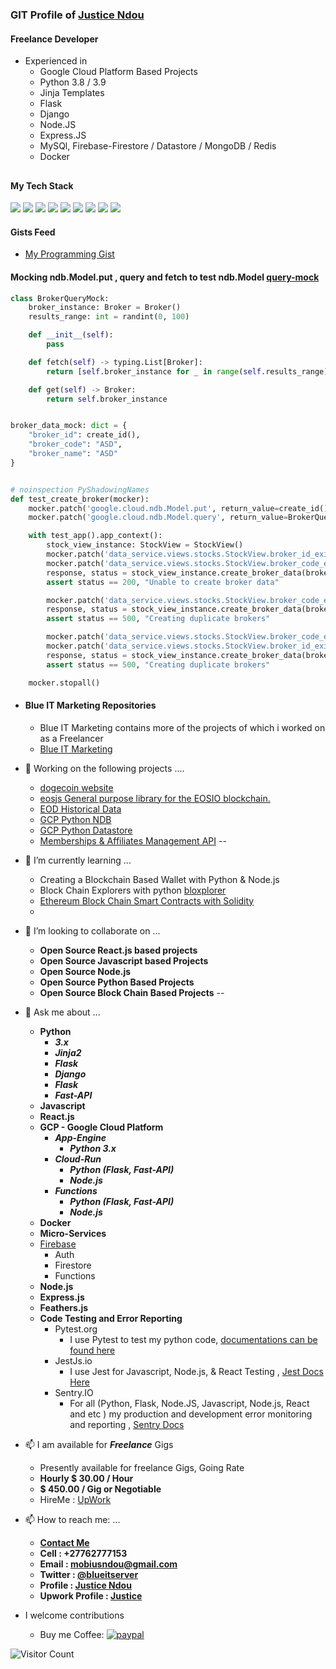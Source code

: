 
### GIT Profile of [Justice Ndou](https://justice-ndou.site)

#### Freelance Developer
- Experienced in 
  - Google Cloud Platform Based Projects
  - Python 3.8 / 3.9 
  - Jinja Templates
  - Flask
  - Django
  - Node.JS
  - Express.JS
  - MySQl, Firebase-Firestore / Datastore / MongoDB / Redis
  - Docker
##
#### My Tech Stack
<img src="https://img.icons8.com/dusk/64/000000/html-5.png"/> <img src="https://img.icons8.com/color/48/000000/css3.png"/> <img src="https://img.icons8.com/wired/48/000000/react.png"/> <img src="https://img.icons8.com/color/48/000000/javascript.png"/> <img src="https://img.icons8.com/color/48/000000/python.png"/> <img src="https://img.icons8.com/color/48/000000/firebase.png"/> <img src="https://img.icons8.com/color/48/000000/mongodb.png"/> <img src="https://img.icons8.com/color/48/000000/mysql.png"/> 
<img src="https://img.icons8.com/color/48/000000/nodejs.png"/>


#### Gists Feed
- [My Programming Gist](https://gist.github.com/freelancing-solutions)


#### Mocking ndb.Model.put , query and fetch to test ndb.Model [query-mock](https://gist.github.com/freelancing-solutions/fdd288192682d19b96bfaac6426523bb)
```python
class BrokerQueryMock:
    broker_instance: Broker = Broker()
    results_range: int = randint(0, 100)

    def __init__(self):
        pass

    def fetch(self) -> typing.List[Broker]:
        return [self.broker_instance for _ in range(self.results_range)]

    def get(self) -> Broker:
        return self.broker_instance


broker_data_mock: dict = {
    "broker_id": create_id(),
    "broker_code": "ASD",
    "broker_name": "ASD"
}


# noinspection PyShadowingNames
def test_create_broker(mocker):
    mocker.patch('google.cloud.ndb.Model.put', return_value=create_id())
    mocker.patch('google.cloud.ndb.Model.query', return_value=BrokerQueryMock())

    with test_app().app_context():
        stock_view_instance: StockView = StockView()
        mocker.patch('data_service.views.stocks.StockView.broker_id_exist', return_value=False)
        mocker.patch('data_service.views.stocks.StockView.broker_code_exist', return_value=False)
        response, status = stock_view_instance.create_broker_data(broker_data=broker_data_mock)
        assert status == 200, "Unable to create broker data"

        mocker.patch('data_service.views.stocks.StockView.broker_code_exist', return_value=True)
        response, status = stock_view_instance.create_broker_data(broker_data=broker_data_mock)
        assert status == 500, "Creating duplicate brokers"

        mocker.patch('data_service.views.stocks.StockView.broker_code_exist', return_value=False)
        mocker.patch('data_service.views.stocks.StockView.broker_id_exist', return_value=True)
        response, status = stock_view_instance.create_broker_data(broker_data=broker_data_mock)
        assert status == 500, "Creating duplicate brokers"

    mocker.stopall()
```

- #### Blue IT Marketing Repositories
  - Blue IT Marketing contains more of the projects of which i worked on as a Freelancer
  - [Blue IT Marketing](https://github.com/Blue-IT-Marketing)

- 🔭 Working on the following projects ....
  - [dogecoin website](https://github.com/dogecoin/dogecoin.com)
  - [eosjs General purpose library for the EOSIO blockchain.](https://github.com/EOSIO/eosjs)
  - [EOD Historical Data](https://github.com/freelancing-solutions/python-eodhistoricaldata)
  - [GCP Python NDB](https://github.com/freelancing-solutions/python-ndb)
  - [GCP Python Datastore](https://github.com/freelancing-solutions/python-datastore)
  - [Memberships &amp; Affiliates Management API](https://github.com/freelancing-solutions/membership_and_affiliate_api)
--
- 🌱 I’m currently learning ...  
  - Creating a Blockchain Based Wallet with Python &amp; Node.js
  - Block Chain Explorers with python [bloxplorer](https://pypi.org/project/bloxplorer/)
  - [Ethereum Block Chain Smart Contracts with Solidity](https://ethereum.org/)
  - 

- 👯 I’m looking to collaborate on ...
  - **Open Source React.js based projects**
  - **Open Source Javascript based Projects**
  - **Open Source Node.js**
  - **Open Source Python Based Projects**
  - **Open Source Block Chain Based Projects**
--
- 💬 Ask me about ...
  - **Python**
    - ***3.x***
    - ***Jinja2***
    - ***Flask***
    - ***Django***
    - ***Flask***
    - ***Fast-API***
  - **Javascript**
  - **React.js**
  - **GCP - Google Cloud Platform**
    - ***App-Engine***
      - ***Python 3.x***
    - ***Cloud-Run***
      - ***Python (Flask, Fast-API)***
      - ***Node.js***
    - ***Functions***
      - ***Python (Flask, Fast-API)***
      - ***Node.js***
  - **Docker**
  - **Micro-Services**
  - [Firebase](https://firebase.com)
    - Auth
    - Firestore
    - Functions
  - **Node.js**
  - **Express.js**
  - **Feathers.js**
  - **Code Testing and Error Reporting**
    - Pytest.org 
      - I use Pytest to test my python code, [documentations can be found here](https://docs.pytest.org/en/stable/contents.html)
    - JestJs.io
      - I use Jest for Javascript, Node.js, & React Testing , [Jest Docs Here](https://jestjs.io/docs/en/getting-started.html)
    - Sentry.IO
      - For all (Python, Flask, Node.JS, Javascript, Node.js, React and etc ) my production and development error monitoring and reporting , [Sentry Docs](https://docs.sentry.io/)

- 📫 I am available for ***Freelance*** Gigs
  - Presently available for freelance Gigs, Going Rate
  - **Hourly $ 30.00 / Hour**
  - **$ 450.00 / Gig or Negotiable**
  - HireMe : [UpWork](https://www.upwork.com/o/profiles/users/~01f013b5a637b415f8/)

- 📫 How to reach me: ...
  - **[Contact Me](https://justice-ndou.site/contact)**
  - **Cell : +27762777153**
  - **Email : mobiusndou@gmail.com**
  - **Twitter : [@blueitserver](https://twitter.com/blueitserver)**
  - **Profile : [Justice Ndou](https://justice-ndou.site)**
  - **Upwork Profile : [Justice](https://www.upwork.com/o/profiles/users/~01f013b5a637b415f8/)**

- I welcome contributions
  - Buy me Coffee: [![paypal](https://www.paypalobjects.com/en_US/i/btn/btn_donateCC_LG.gif)](https://www.paypal.com/donate?hosted_button_id=7C8NUSPWJX4Z6)
  

![Visitor Count](https://profile-counter.glitch.me/freelancing-solutions/count.svg)
